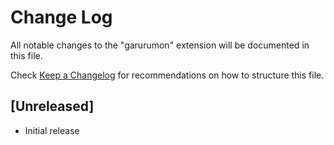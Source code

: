 # Change Log

All notable changes to the "garurumon" extension will be documented in this file.

Check [Keep a Changelog](http://keepachangelog.com/) for recommendations on how to structure this file.

## [Unreleased]

- Initial release